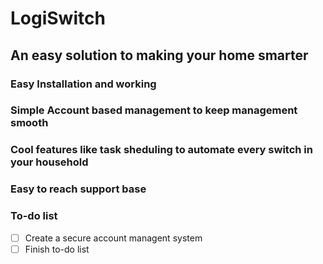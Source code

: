 # LogiSwitch
## An easy solution to making your home smarter

### Easy Installation and working
### Simple Account based management to keep management smooth
### Cool features like task sheduling to automate every switch in your household
### Easy to reach support base

### To-do list
-[ ] Create a secure account managent system
-[ ] Finish to-do list
